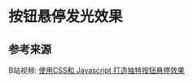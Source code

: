 # 按钮悬停发光效果

## 参考来源

B站视频: [使用CSS和 Javascript 打造独特按钮悬停效果](https://www.bilibili.com/video/BV1Lom1YEELB)
